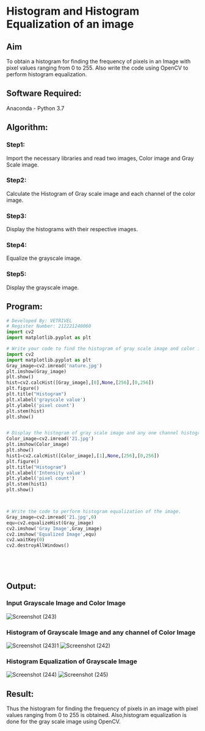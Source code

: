 # Histogram and Histogram Equalization of an image
## Aim
To obtain a histogram for finding the frequency of pixels in an Image with pixel values ranging from 0 to 255. Also write the code using OpenCV to perform histogram equalization.

## Software Required:
Anaconda - Python 3.7

## Algorithm:
### Step1:
Import the necessary libraries and read two images, Color image and Gray Scale image.

### Step2:
Calculate the Histogram of Gray scale image and each channel of the color image.

### Step3:
Display the histograms with their respective images.

### Step4:
Equalize the grayscale image.

### Step5:
Display the grayscale image.


## Program:
```python
# Developed By: VETRIVEL
# Register Number: 212221240060
import cv2
import matplotlib.pyplot as plt

# Write your code to find the histogram of gray scale image and color image channels.
import cv2
import matplotlib.pyplot as plt
Gray_image=cv2.imread('nature.jpg')
plt.imshow(Gray_image)
plt.show()
hist=cv2.calcHist([Gray_image],[0],None,[256],[0,256])
plt.figure()
plt.title("Histogram")
plt.xlabel('grayscale value')
plt.ylabel('pixel count')
plt.stem(hist)
plt.show()


# Display the histogram of gray scale image and any one channel histogram from color image
Color_image=cv2.imread('21.jpg')
plt.imshow(Color_image)
plt.show()
hist1=cv2.calcHist([Color_image],[1],None,[256],[0,256])
plt.figure()
plt.title("Histogram")
plt.xlabel('Intensity value')
plt.ylabel('pixel count')
plt.stem(hist1)
plt.show()



# Write the code to perform histogram equalization of the image. 
Gray_image=cv2.imread('21.jpg',0)
equ=cv2.equalizeHist(Gray_image)
cv2.imshow('Gray Image',Gray_image)
cv2.imshow('Equalized Image',equ)
cv2.waitKey(0)
cv2.destroyAllWindows()






```
## Output:
### Input Grayscale Image and Color Image
![Screenshot (243)](https://user-images.githubusercontent.com/75236145/164978581-b392bf76-6094-4ef0-a32a-4b8bbeb7b20a.png)


### Histogram of Grayscale Image and any channel of Color Image
![Screenshot (243)1](https://user-images.githubusercontent.com/75236145/164978585-c5a447ed-7d92-4367-a784-fb1cd953020e.png)
![Screenshot (242)](https://user-images.githubusercontent.com/75236145/164978590-ec40bc61-9dce-4843-b197-83eddde104fd.png)


### Histogram Equalization of Grayscale Image
![Screenshot (244)](https://user-images.githubusercontent.com/75236145/164978823-61d9f86c-0e8e-4c6f-a914-f81f50ce97fd.png)
![Screenshot (245)](https://user-images.githubusercontent.com/75236145/164978828-4206e880-f6aa-466b-ab9a-fc6570d8950d.png)


## Result: 
Thus the histogram for finding the frequency of pixels in an image with pixel values ranging from 0 to 255 is obtained. Also,histogram equalization is done for the gray scale image using OpenCV.
